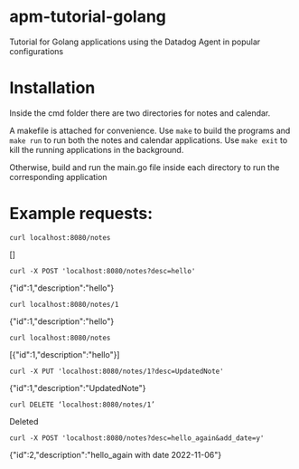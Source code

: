 # apm-tutorial-golang
Tutorial for Golang applications using the Datadog Agent in popular configurations

# Installation

Inside the cmd folder there are two directories for notes and calendar.

A makefile is attached for convenience. Use `make` to build the programs and `make run` to run both the notes and calendar applications. Use `make exit` to kill the running applications in the background.

Otherwise, build and run the main.go file inside each directory to run the corresponding application

# Example requests:

`curl localhost:8080/notes`

[]

`curl -X POST 'localhost:8080/notes?desc=hello'`

{"id":1,"description":"hello"}

`curl localhost:8080/notes/1`

{"id":1,"description":"hello"}

`curl localhost:8080/notes`

[{"id":1,"description":"hello"}]

`curl -X PUT 'localhost:8080/notes/1?desc=UpdatedNote'`

{"id":1,"description":"UpdatedNote"}

`curl DELETE ‘localhost:8080/notes/1’`

Deleted

`curl -X POST 'localhost:8080/notes?desc=hello_again&add_date=y'`

{"id":2,"description":"hello_again with date 2022-11-06"}
